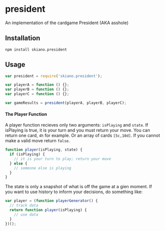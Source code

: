 # president

An implementation of the cardgame President (AKA asshole)

## Installation

```
npm install skiano.president
```

## Usage

```javascript
var president = require('skiano.president');

var playerA = function () {};
var playerB = function () {};
var playerC = function () {};

var gameResults = president(playerA, playerB, playerC);

```

#### The Player Function

A player function recieves only two arguments: ```isPlaying``` and ```state```. If isPlaying is true, it is your turn and you must return your move. You can return one card, ```4h``` for example. Or an array of cards ```[5c,10d]```. If you cannot make a valid move return ```false```.

```javascript
function player(isPlaying, state) {
  if (isPlaying) {
    // it is your turn to play; return your move
  } else {
    // someone else is playing
  }
}
```

The state is only a snapshot of what is off the game at a gien moment. If you want to use history to inform your decisions, do something like:

```javascript
var player = (function playerGenerator() {
  // track data
  return function player(isPlaying) {
    // use data
  }
})();
```

